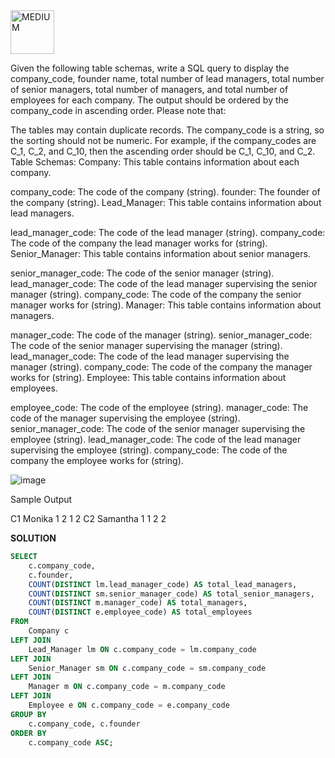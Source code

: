 <img src="https://img.shields.io/badge/MEDIUM-orange" alt="MEDIUM" width="70">
  
Given the following table schemas, write a SQL query to display the company_code, founder name, total number of lead managers, total number of senior managers, total number of managers, and total number of employees for each company. The output should be ordered by the company_code in ascending order. Please note that:

The tables may contain duplicate records.
The company_code is a string, so the sorting should not be numeric. For example, if the company_codes are C_1, C_2, and C_10, then the ascending order should be C_1, C_10, and C_2.
Table Schemas:
Company: This table contains information about each company.
 
company_code: The code of the company (string).
founder: The founder of the company (string).
Lead_Manager: This table contains information about lead managers.

lead_manager_code: The code of the lead manager (string).
company_code: The code of the company the lead manager works for (string).
Senior_Manager: This table contains information about senior managers.
 
senior_manager_code: The code of the senior manager (string).
lead_manager_code: The code of the lead manager supervising the senior manager (string).
company_code: The code of the company the senior manager works for (string).
Manager: This table contains information about managers.

manager_code: The code of the manager (string).
senior_manager_code: The code of the senior manager supervising the manager (string).
lead_manager_code: The code of the lead manager supervising the manager (string).
company_code: The code of the company the manager works for (string).
Employee: This table contains information about employees.

employee_code: The code of the employee (string).
manager_code: The code of the manager supervising the employee (string).
senior_manager_code: The code of the senior manager supervising the employee (string).
lead_manager_code: The code of the lead manager supervising the employee (string).
company_code: The code of the company the employee works for (string).

![image](https://github.com/user-attachments/assets/fabd942d-3e80-4b9b-add1-1dde4f53e704)

Sample Output

C1 Monika 1 2 1 2
C2 Samantha 1 1 2 2

**SOLUTION**
```sql
SELECT 
    c.company_code, 
    c.founder,  
    COUNT(DISTINCT lm.lead_manager_code) AS total_lead_managers,
    COUNT(DISTINCT sm.senior_manager_code) AS total_senior_managers,
    COUNT(DISTINCT m.manager_code) AS total_managers,
    COUNT(DISTINCT e.employee_code) AS total_employees 
FROM 
    Company c
LEFT JOIN   
    Lead_Manager lm ON c.company_code = lm.company_code
LEFT JOIN 
    Senior_Manager sm ON c.company_code = sm.company_code
LEFT JOIN 
    Manager m ON c.company_code = m.company_code
LEFT JOIN 
    Employee e ON c.company_code = e.company_code
GROUP BY 
    c.company_code, c.founder
ORDER BY 
    c.company_code ASC;
```
